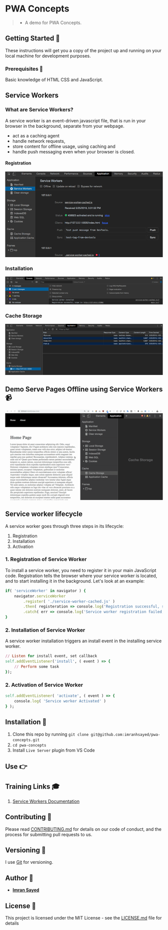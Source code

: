 # PWA Concepts
> * A demo for PWA Concepts.

## Getting Started :rocket:

These instructions will get you a copy of the project up and running on your local machine for development purposes.

### Prerequisites :page_facing_up:

Basic knowledge of HTML CSS and JavaScript.

## Service Workers

### What are Service Workers?
A service worker is an event-driven javascript file, that is run in your browser in the background, separate from your webpage.

* act as a caching agent 
* handle network requests,
* store content for offline usage, using caching and 
* handle push messaging even when your browser is closed.

#### Registration
![](service-workers.png)

### Installation
![](service-worker-installed.png)

### Cache Storage
![](cache-storage.png)

## Demo Serve Pages Offline using Service Workers :video_camera:

![](demo-service-workers.gif)

## Service worker lifecycle
A service worker goes through three steps in its lifecycle:

1. Registration
2. Installation
3. Activation

### 1. Registration of Service Worker
To install a service worker, you need to register it in your main JavaScript code. Registration tells the browser where your service worker is located, and to start installing it in the background. Let's look at an example:

```ruby
if( 'serviceWorker' in navigator ) {
    navigator.serviceWorker
        .register( './service-worker-cached.js' )
        .then( registeration => console.log('Registration successful, scope is:', registeration.scope) )
        .catch( err => console.log('Service worker registration failed, error:', err) );
}
```

### 2. Installation of Service Worker
A service worker installation triggers an install event in the installing service worker. 

```ruby
// Listen for install event, set callback
self.addEventListener('install', ( event ) => {
    // Perform some task
});
```

### 2. Activation of Service Worker

```ruby
self.addEventListener( 'activate', ( event ) => {
    console.log( 'Service worker Activated' )
} );
```

## Installation :wrench:

1. Clone this repo by running `git clone git@github.com:imranhsayed/pwa-concepts.git`
2. `cd pwa-concepts`
3. Install `Live Server` plugin from VS Code

## Use :point_right:

## Training Links :mortar_board:

1. [Service Workers Documentation](https://developers.google.com/web/ilt/pwa/introduction-to-service-worker)

## Contributing :busts_in_silhouette:

Please read [CONTRIBUTING.md](https://gist.github.com/PurpleBooth/b24679402957c63ec426) for details on our code of conduct, and the process for submitting pull requests to us.

## Versioning :bookmark_tabs:

I use [Git](https://github.com/) for versioning. 

## Author :bust_in_silhouette:

* **[Imran Sayed](https://codeytek.com)**

## License :page_with_curl:

This project is licensed under the MIT License - see the [LICENSE.md](LICENSE.md) file for details